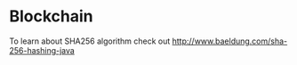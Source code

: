 # Blockchain

To learn about SHA256 algorithm check out http://www.baeldung.com/sha-256-hashing-java
